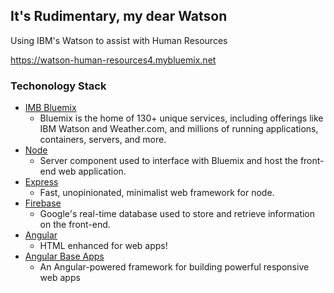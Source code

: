 ## It's Rudimentary, my dear Watson
Using IBM's Watson to assist with Human Resources

https://watson-human-resources4.mybluemix.net

### Techonology Stack
- [IMB Bluemix](https://new-console.ng.bluemix.net/)
  - Bluemix is the home of 130+ unique services, including offerings like IBM Watson and Weather.com, and millions of running applications, containers, servers, and more.
- [Node](https://nodejs.org/en/)
  - Server component used to interface with Bluemix and host the front-end web application.
- [Express](http://expressjs.com/)
  - Fast, unopinionated, minimalist web framework for node.
- [Firebase](https://firebase.google.com/)
  - Google's real-time database used to store and retrieve information on the front-end.
- [Angular](https://angularjs.org/)
  - HTML enhanced for web apps!
- [Angular Base Apps](http://base-apps.github.io/angular-base-apps/latest/#!/)
  - An Angular-powered framework for building powerful responsive web apps
